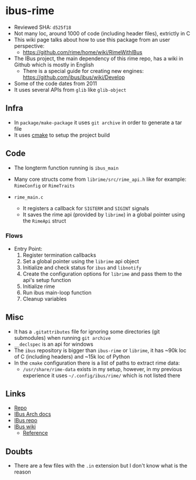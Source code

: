 # ibus-rime

- Reviewed SHA: `d525f18`
- Not many loc, around 1000 of code (including header files), extrictly in C
- This wiki page talks about how to use this package from an user perspective:
    - https://github.com/rime/home/wiki/RimeWithIBus
- The IBus project, the main dependency of this rime repo, has a wiki in Github which is mostly in English
    - There is a special guide for creating new engines: https://github.com/ibus/ibus/wiki/Develop
- Some of the code dates from 2011
- It uses several APIs from `glib` like `glib-object`

## Infra

- In `package/make-package` it uses `git archive` in order to generate a tar file
- It uses [cmake](https://linux.die.net/man/1/cmake) to setup the project build

## Code

- The longterm function running is `ibus_main`
- Many core structs come from `librime/src/rime_api.h` like for example: `RimeConfig` or `RimeTraits`

- `rime_main.c`
    - It registers a callback for `SIGTERM` and `SIGINT` signals
    - It saves the rime api (provided by `librime`) in a global pointer using the `RimeApi` struct

### Flows

- Entry Point:
    1. Register termination callbacks
    1. Set a global pointer using the `librime` api object
    1. Initialize and check status for `ibus` and `libnotify`
    1. Create the configuration options for `librime` and pass them to the api's setup function
    1. Initialize rime
    1. Run ibus main-loop function
    1. Cleanup variables

## Misc

- It has a `.gitattributes` file for ignoring some directories (git submodules) when running `git archive`
- `__declspec` is an api for windows
- The `ibus` repository is bigger than `ibus-rime` or `librime`, it has ~90k loc of C (including headers) and ~15k loc of Python
- In the `cmake` configuration there is a list of paths to extract rime data:
    - `/usr/share/rime-data` exists in my setup, however, in my previous experience it uses `~/.config/ibus/rime/` which is not listed there

## Links

- [Repo](https://github.com/rime/ibus-rime)
- [IBus Arch docs](https://wiki.archlinux.org/title/IBus)
- [IBus repo](https://github.com/ibus/ibus)
- [IBus wiki](https://github.com/ibus/ibus/wiki/ReadMe)
    - [Reference](https://ibus.github.io/docs/ibus-1.5/ch01.html)

## Doubts

- There are a few files with the `.in` extension but I don't know what is the reason
